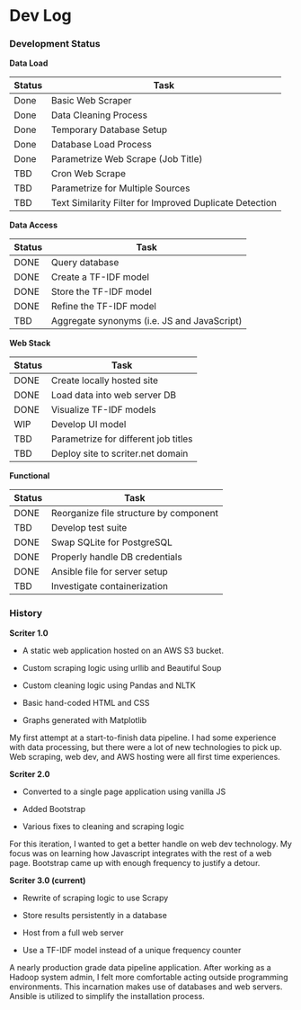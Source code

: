 # Dev Log

### Development Status

**Data Load**

| Status  | Task |
|---|---|
| Done | Basic Web Scraper |
| Done | Data Cleaning Process |
| Done | Temporary Database Setup |
| Done | Database Load Process |
| Done | Parametrize Web Scrape (Job Title) |
| TBD | Cron Web Scrape |
| TBD | Parametrize for Multiple Sources |
| TBD | Text Similarity Filter for Improved Duplicate Detection |


**Data Access**

| Status  | Task |
|---|---|
| DONE | Query database |
| DONE | Create a TF-IDF model |
| DONE | Store the TF-IDF model |
| DONE | Refine the TF-IDF model |
| TBD | Aggregate synonyms (i.e. JS and JavaScript) |


**Web Stack**

| Status  | Task |
|---|---|
| DONE | Create locally hosted site |
| DONE | Load data into web server DB |
| DONE | Visualize TF-IDF models |
| WIP | Develop UI model |
| TBD | Parametrize for different job titles |
| TBD | Deploy site to scriter.net domain |


**Functional**

| Status  | Task |
|---|---|
| DONE | Reorganize file structure by component |
| TBD | Develop test suite |
| DONE | Swap SQLite for PostgreSQL |
| DONE | Properly handle DB credentials |
| DONE | Ansible file for server setup |
| TBD | Investigate containerization |


### History

**Scriter 1.0**

* A static web application hosted on an AWS S3 bucket. 

* Custom scraping logic using urllib and Beautiful Soup

* Custom cleaning logic using Pandas and NLTK

* Basic hand-coded HTML and CSS

* Graphs generated with Matplotlib

My first attempt at a start-to-finish data pipeline. I had some
experience with data processing, but there were a lot of new
technologies to pick up. Web scraping, web dev, and AWS hosting were all
first time experiences. 


**Scriter 2.0**

* Converted to a single page application using vanilla JS

* Added Bootstrap 

* Various fixes to cleaning and scraping logic

For this iteration, I wanted to get a better handle on web dev
technology. My focus was on learning how Javascript integrates with
the rest of a web page. Bootstrap came up with enough frequency to
justify a detour.


**Scriter 3.0 (current)**

* Rewrite of scraping logic to use Scrapy

* Store results persistently in a database

* Host from a full web server

* Use a TF-IDF model instead of a unique frequency counter

A nearly production grade data pipeline application. After working as
a Hadoop system admin, I felt more comfortable acting outside programming
environments. This incarnation makes use of databases and web servers. Ansible
is utilized to simplify the installation process.
